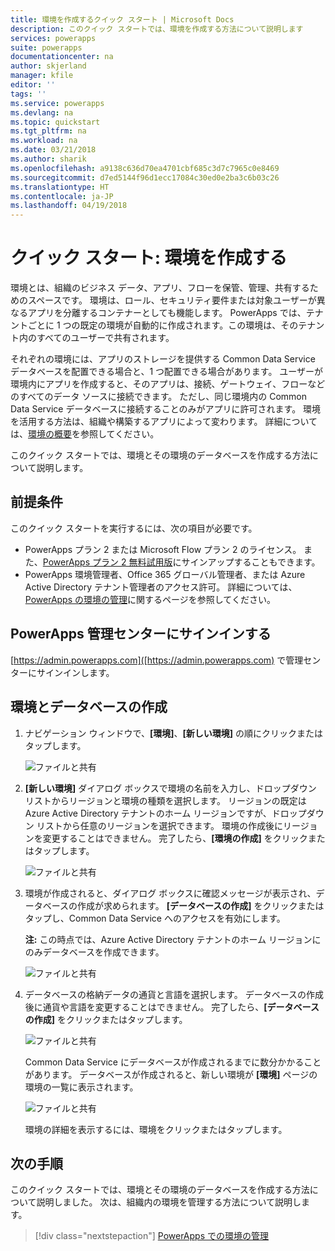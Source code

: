 ```yaml
---
title: 環境を作成するクイック スタート | Microsoft Docs
description: このクイック スタートでは、環境を作成する方法について説明します
services: powerapps
suite: powerapps
documentationcenter: na
author: skjerland
manager: kfile
editor: ''
tags: ''
ms.service: powerapps
ms.devlang: na
ms.topic: quickstart
ms.tgt_pltfrm: na
ms.workload: na
ms.date: 03/21/2018
ms.author: sharik
ms.openlocfilehash: a9138c636d70ea4701cbf685c3d7c7965c0e8469
ms.sourcegitcommit: d7ed5144f96d1ecc17084c30ed0e2ba3c6b03c26
ms.translationtype: HT
ms.contentlocale: ja-JP
ms.lasthandoff: 04/19/2018
---
```

# <a name="quickstart-create-an-environment"></a>クイック スタート: 環境を作成する
環境とは、組織のビジネス データ、アプリ、フローを保管、管理、共有するためのスペースです。 環境は、ロール、セキュリティ要件または対象ユーザーが異なるアプリを分離するコンテナーとしても機能します。 PowerApps では、テナントごとに 1 つの既定の環境が自動的に作成されます。この環境は、そのテナント内のすべてのユーザーで共有されます。

それぞれの環境には、アプリのストレージを提供する Common Data Service データベースを配置できる場合と、1 つ配置できる場合があります。 ユーザーが環境内にアプリを作成すると、そのアプリは、接続、ゲートウェイ、フローなどのすべてのデータ ソースに接続できます。 ただし、同じ環境内の Common Data Service データベースに接続することのみがアプリに許可されます。 環境を活用する方法は、組織や構築するアプリによって変わります。 詳細については、[環境の概要](environments-overview.md)を参照してください。

このクイック スタートでは、環境とその環境のデータベースを作成する方法について説明します。

## <a name="prerequisites"></a>前提条件
 このクイック スタートを実行するには、次の項目が必要です。
 * PowerApps プラン 2 または Microsoft Flow プラン 2 のライセンス。 また、[PowerApps プラン 2 無料試用版](https://web.powerapps.com/signup?redirect=marketing&email=)にサインアップすることもできます。
 * PowerApps 環境管理者、Office 365 グローバル管理者、または Azure Active Directory テナント管理者のアクセス許可。 詳細については、[PowerApps の環境の管理](environments-administration.md)に関するページを参照してください。

## <a name="sign-in-to-the-powerapps-admin-center"></a>PowerApps 管理センターにサインインする
[https://admin.powerapps.com]([https://admin.powerapps.com) で管理センターにサインインします。

## <a name="create-an-environment-and-database"></a>環境とデータベースの作成
1. ナビゲーション ウィンドウで、**[環境]**、**[新しい環境]** の順にクリックまたはタップします。

    ![ファイルと共有](./media/create-environment/new-environment.png)
2. **[新しい環境]** ダイアログ ボックスで環境の名前を入力し、ドロップダウン リストからリージョンと環境の種類を選択します。 リージョンの既定は Azure Active Directory テナントのホーム リージョンですが、ドロップダウン リストから任意のリージョンを選択できます。 環境の作成後にリージョンを変更することはできません。 完了したら、**[環境の作成]** をクリックまたはタップします。

    ![ファイルと共有](./media/create-environment/new-environment-dialog.png)
3. 環境が作成されると、ダイアログ ボックスに確認メッセージが表示され、データベースの作成が求められます。 **[データベースの作成]** をクリックまたはタップし、Common Data Service へのアクセスを有効にします。

    **注:** この時点では、Azure Active Directory テナントのホーム リージョンにのみデータベースを作成できます。

    ![ファイルと共有](./media/create-environment/create-database-dialog.png)
4. データベースの格納データの通貨と言語を選択します。 データベースの作成後に通貨や言語を変更することはできません。 完了したら、**[データベースの作成]** をクリックまたはタップします。

    ![ファイルと共有](./media/create-environment/create-database-dialog2.png)

    Common Data Service にデータベースが作成されるまでに数分かかることがあります。 データベースが作成されると、新しい環境が **[環境]** ページの環境の一覧に表示されます。

    ![ファイルと共有](./media/create-environment/new-environment-created.png)

    環境の詳細を表示するには、環境をクリックまたはタップします。

## <a name="next-steps"></a>次の手順
このクイック スタートでは、環境とその環境のデータベースを作成する方法について説明しました。 次は、組織内の環境を管理する方法について説明します。

> [!div class="nextstepaction"]
> [PowerApps での環境の管理](environments-administration.md)
